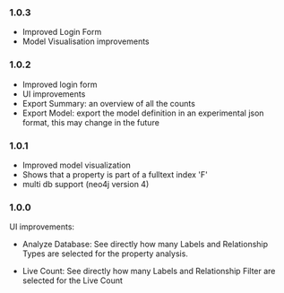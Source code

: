 ### 1.0.3

* Improved Login Form
* Model Visualisation improvements

### 1.0.2

* Improved login form
* UI improvements
* Export Summary: an overview of all the counts
* Export Model: export the model definition in an experimental json format, this may change in the future

### 1.0.1

* Improved model visualization
* Shows that a property is part of a fulltext index 'F' 
* multi db support (neo4j version 4)

### 1.0.0

UI improvements:

* Analyze Database: See directly how many Labels and Relationship Types are selected for the property analysis.

* Live Count: See directly how many Labels and Relationship Filter are selected for the Live Count

